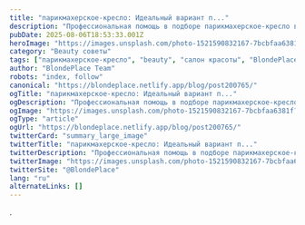 ```yaml
---
title: "парикмахерское-кресло: Идеальный вариант п..."
description: "Профессиональная помощь в подборе парикмахерское-кресло в Петроградском районе. Подробный анализ всех нюансов и особенностей. Доверьте выбор опытным специалистам..."
pubDate: 2025-08-06T18:53:33.001Z
heroImage: "https://images.unsplash.com/photo-1521590832167-7bcbfaa6381f?q=80&w=800&auto=format&fit=crop"
category: "Beauty советы"
tags: ["парикмахерское-кресло", "beauty", "салон красоты", "BlondePlace"]
author: "BlondePlace Team"
robots: "index, follow"
canonical: "https://blondeplace.netlify.app/blog/post200765/"
ogTitle: "парикмахерское-кресло: Идеальный вариант п..."
ogDescription: "Профессиональная помощь в подборе парикмахерское-кресло в Петроградском районе. Подробный анализ всех нюансов и особенностей. Доверьте выбор опытным специалистам..."
ogImage: "https://images.unsplash.com/photo-1521590832167-7bcbfaa6381f?q=80&w=800&auto=format&fit=crop"
ogType: "article"
ogUrl: "https://blondeplace.netlify.app/blog/post200765/"
twitterCard: "summary_large_image"
twitterTitle: "парикмахерское-кресло: Идеальный вариант п..."
twitterDescription: "Профессиональная помощь в подборе парикмахерское-кресло в Петроградском районе. Подробный анализ всех нюансов и особенностей. Доверьте выбор опытным специалистам..."
twitterImage: "https://images.unsplash.com/photo-1521590832167-7bcbfaa6381f?q=80&w=800&auto=format&fit=crop"
twitterSite: "@BlondePlace"
lang: "ru"
alternateLinks: []
---
```


<script type="application/ld+json">
{
  "@context": "https://schema.org",
  "@type": "HowTo",
  "name": "парикмахерское-кресло: Идеальный вариант п...",
  "description": "Профессиональная помощь в подборе парикмахерское-кресло в Петроградском районе. Подробный анализ всех нюансов и особенностей. Доверьте выбор опытным специалистам...",
  "image": {
    "@type": "ImageObject",
    "url": "https://images.unsplash.com/photo-1521590832167-7bcbfaa6381f?q=80&w=800&auto=format&fit=crop"
  },
  "aggregateRating": {
    "@type": "AggregateRating",
    "ratingValue": "4.7",
    "reviewCount": 582,
    "bestRating": "5",
    "worstRating": "1"
  },
  "publisher": {
    "@type": "Organization",
    "name": "BlondePlace Beauty Blog",
    "logo": {
      "@type": "ImageObject",
      "url": "https://blondeplace.netlify.app/favicon.svg"
    }
  },
  "datePublished": "2025-08-06T18:53:33.001Z",
  "dateModified": "2025-08-06T18:53:33.001Z",
  "author": {
    "@type": "Person",
    "name": "Эксперт BlondePlace"
  },
  "mainEntityOfPage": {
    "@type": "WebPage",
    "@id": "https://blondeplace.netlify.app/blog/post200765/"
  }
}
</script>

.